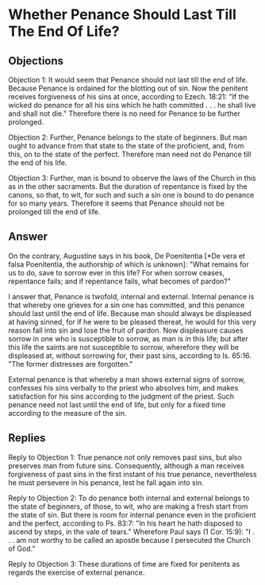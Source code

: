 # Whether Penance Should Last Till The End Of Life?

## Objections

Objection 1: It would seem that Penance should not last till the end of life. Because Penance is ordained for the blotting out of sin. Now the penitent receives forgiveness of his sins at once, according to Ezech. 18:21: "If the wicked do penance for all his sins which he hath committed . . . he shall live and shall not die." Therefore there is no need for Penance to be further prolonged.

Objection 2: Further, Penance belongs to the state of beginners. But man ought to advance from that state to the state of the proficient, and, from this, on to the state of the perfect. Therefore man need not do Penance till the end of his life.

Objection 3: Further, man is bound to observe the laws of the Church in this as in the other sacraments. But the duration of repentance is fixed by the canons, so that, to wit, for such and such a sin one is bound to do penance for so many years. Therefore it seems that Penance should not be prolonged till the end of life.

## Answer

On the contrary, Augustine says in his book, De Poenitentia [*De vera et falsa Poenitentia, the authorship of which is unknown]: "What remains for us to do, save to sorrow ever in this life? For when sorrow ceases, repentance fails; and if repentance fails, what becomes of pardon?"

I answer that, Penance is twofold, internal and external. Internal penance is that whereby one grieves for a sin one has committed, and this penance should last until the end of life. Because man should always be displeased at having sinned, for if he were to be pleased thereat, he would for this very reason fall into sin and lose the fruit of pardon. Now displeasure causes sorrow in one who is susceptible to sorrow, as man is in this life; but after this life the saints are not susceptible to sorrow, wherefore they will be displeased at, without sorrowing for, their past sins, according to Is. 65:16. "The former distresses are forgotten."

External penance is that whereby a man shows external signs of sorrow, confesses his sins verbally to the priest who absolves him, and makes satisfaction for his sins according to the judgment of the priest. Such penance need not last until the end of life, but only for a fixed time according to the measure of the sin.

## Replies

Reply to Objection 1: True penance not only removes past sins, but also preserves man from future sins. Consequently, although a man receives forgiveness of past sins in the first instant of his true penance, nevertheless he must persevere in his penance, lest he fall again into sin.

Reply to Objection 2: To do penance both internal and external belongs to the state of beginners, of those, to wit, who are making a fresh start from the state of sin. But there is room for internal penance even in the proficient and the perfect, according to Ps. 83:7: "In his heart he hath disposed to ascend by steps, in the vale of tears." Wherefore Paul says (1 Cor. 15:9): "I . . . am not worthy to be called an apostle because I persecuted the Church of God."

Reply to Objection 3: These durations of time are fixed for penitents as regards the exercise of external penance.